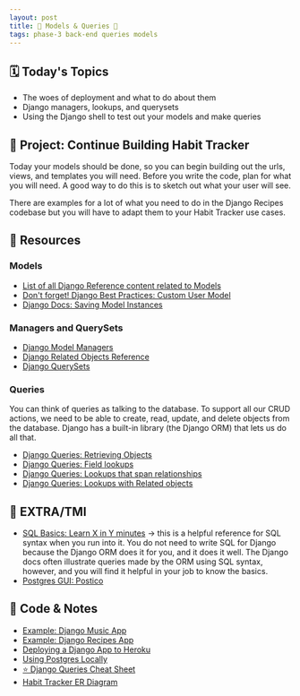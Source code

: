 ```yaml
---
layout: post
title: 🐻 Models & Queries 🐻
tags: phase-3 back-end queries models
---
```


## 🗓️ Today's Topics

- The woes of deployment and what to do about them
- Django managers, lookups, and querysets
- Using the Django shell to test out your models and make queries

## 🎯 Project: Continue Building Habit Tracker

Today your models should be done, so you can begin building out the urls, views, and templates you will need. Before you write the code, plan for what you will need. A good way to do this is to sketch out what your user will see.

There are examples for a lot of what you need to do in the Django Recipes codebase but you will have to adapt them to your Habit Tracker use cases.

## 🔖 Resources

### Models

- [List of all Django Reference content related to Models](https://docs.djangoproject.com/en/3.2/ref/models/)
- [Don't forget! Django Best Practices: Custom User Model](https://learndjango.com/tutorials/django-custom-user-model)
- [Django Docs: Saving Model Instances](https://docs.djangoproject.com/en/3.2/ref/models/instances/#saving-objects)

### Managers and QuerySets

- [Django Model Managers](https://docs.djangoproject.com/en/4.0/topics/db/managers)
- [Django Related Objects Reference](https://docs.djangoproject.com/en/4.0/ref/models/relations/#related-objects-reference)
- [Django QuerySets](https://docs.djangoproject.com/en/4.0/topics/db/queries/#retrieving-objects)

### Queries

You can think of queries as talking to the database. To support all our CRUD actions, we need to be able to create, read, update, and delete objects from the database. Django has a built-in library (the Django ORM) that lets us do all that.

- [Django Queries: Retrieving Objects](https://docs.djangoproject.com/en/4.0/topics/db/queries/#retrieving-objects)
- [Django Queries: Field lookups](https://docs.djangoproject.com/en/4.0/topics/db/queries/#field-lookups)
- [Django Queries: Lookups that span relationships](https://docs.djangoproject.com/en/4.0/topics/db/queries/#lookups-that-span-relationships)
- [Django Queries: Lookups with Related objects](https://docs.djangoproject.com/en/4.0/topics/db/queries/#related-objects)

## 🌟 EXTRA/TMI

- [SQL Basics: Learn X in Y minutes](https://learnxinyminutes.com/docs/sql/) -> this is a helpful reference for SQL syntax when you run into it. You do not need to write SQL for Django because the Django ORM does it for you, and it does it well. The Django docs often illustrate queries made by the ORM using SQL syntax, however, and you will find it helpful in your job to know the basics.
- [Postgres GUI: Postico](https://eggerapps.at/postico/)

## 🦉 Code & Notes

- [Example: Django Music App](https://github.com/Momentum-Team-13/example-django-music)
- [Example: Django Recipes App](https://github.com/Momentum-Team-13/example-django-recipes)
- [Deploying a Django App to Heroku](https://momentumlearn.notion.site/Deploying-a-Django-App-to-Heroku-81488333c03445539bfc7eb3c1691ed0)
- [Using Postgres Locally](https://momentumlearn.notion.site/Using-Postgres-Locally-6d24cd1ea8854eabb875023d6696fba9)
- [⭐ Django Queries Cheat Sheet](https://github.com/Momentum-Team-13/notes/blob/main/django-queries.md)
- [Habit Tracker ER Diagram](https://github.com/Momentum-Team-13/notes/blob/main/er-diagram.md)
